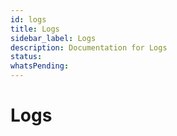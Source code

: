 ```yaml
---
id: logs
title: Logs
sidebar_label: Logs
description: Documentation for Logs
status: 
whatsPending: 
---
```


# Logs

